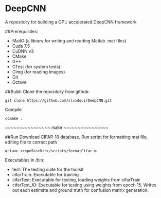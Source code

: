 # DeepCNN
A repository for building a GPU accelerated DeepCNN framework

##Prerequisites:
- MatIO (a library for writing and reading Matlab .mat files)
- Cuda 7.5
- CuDNN v3
- CMake
- G++
- GTest (for system tests)
- CImg (for reading images)
- Git
- Octave

##Build:
Clone the repository from github: 
~~~~~~~~~~~~~~~~
git clone https://github.com/slundqui/DeepCNN.git
~~~~~~~~~~~~~~~~

Compile
~~~~~~~~~~~~~~~~
ccmake .
~~~~~~~~~~~~~~~~
<fill out appropriate fields>
<press g>
<press c>
~~~~~~~~~~~~~~~~
make
~~~~~~~~~~~~~~~~

##Run
Download CIFAR-10 database.
Run script for formatting mat file, editing file to correct path
~~~~~~~~~~~~~~~~
octave <repoBaseDir>/scripts/formatCifar.m
~~~~~~~~~~~~~~~~

Executables in <repoBaseDir>/bin:
- test: The testing suite for the toolkit
- cifarTrain: Executable for training
- cifarTest: Executable for testing, loading weights from cifarTrain
- cifarTest_IO: Executable for testing using weights from epoch 15. Writes out each estimate and ground truth for confusion matrix generation.
	
